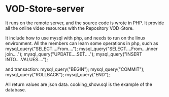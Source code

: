 # VOD-Store-server
It runs on the remote server, and the source code is wrote in PHP. It provide all the online video resources with the Repository VOD-Store.

It include how to use mysql with php, and needs to run on the linux environment. All the members can learn some operations in php, such as 
mysql_query("SELECT....From....");
mysql_query("SELECT....From....inner join....");
mysql_query("UPDATE....SET....");
mysql_query("INSERT INTO....VALUES....");

and transaction:
mysql_query("BEGIN");
mysql_query("COMMIT");
mysql_query("ROLLBACK");
mysql_query("END"); 

All return values are json data. 
cooking_show.sql is the example of the database.
